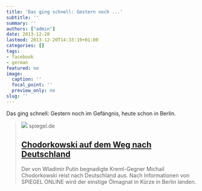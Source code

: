 ```yaml
---
title: 'Das ging schnell: Gestern noch ...'
subtitle: ''
summary: ''
authors: ["admin"]
date: 2013-12-20
lastmod: 2013-12-20T14:33:19+01:00
categories: []
tags:
- facebook
- german
featured: no
image:
  caption: ''
  focal_point: ''
  preview_only: no
slug: ''
---
```

Das ging schnell: Gestern noch im Gefängnis, heute schon in Berlin.
> [![](https://cdn.prod.www.spiegel.de/images/4963bb04-0001-0004-0000-000000582781_w1280_r1.77_fpx55.34_fpy55.01.jpg)](http://www.spiegel.de/politik/ausland/chodorkowski-auf-dem-weg-nach-deutschland-a-940337.html)
> spiegel.de
> ## [Chodorkowski auf dem Weg nach Deutschland](http://www.spiegel.de/politik/ausland/chodorkowski-auf-dem-weg-nach-deutschland-a-940337.html)
>
>Der von Wladimir Putin begnadigte Kreml-Gegner Michail Chodorkowski reist nach Deutschland aus. Nach Informationen von SPIEGEL ONLINE wird der einstige Ölmagnat in Kürze in Berlin landen.


